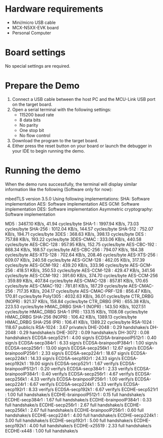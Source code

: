 Hardware requirements
=====================
- Mini/micro USB cable
- MCX-N5XX-EVK board
- Personal Computer

Board settings
==============
No special settings are required.

Prepare the Demo
================
1.  Connect a USB cable between the host PC and the MCU-Link USB port on the target board. 
2.  Open a serial terminal with the following settings:
    - 115200 baud rate
    - 8 data bits
    - No parity
    - One stop bit
    - No flow control
3.  Download the program to the target board.
4.  Either press the reset button on your board or launch the debugger in your IDE to begin running the demo.

Running the demo
================
When the demo runs successfully, the terminal will display similar information like the following (Software only for now):

mbedTLS version 3.5.0
Using following implementations:
  SHA: Software implementation
  AES: Software implementation
  AES GCM: Software implementation
  DES: Software implementation
  Asymmetric cryptography: Software implementation

  MD5                      :  3467.10 KB/s,   41.94 cycles/byte
  SHA-1                    :  1997.94 KB/s,   73.03 cycles/byte
  SHA-256                  :  1012.04 KB/s,  144.57 cycles/byte
  SHA-512                  :  752.07 KB/s,  194.71 cycles/byte
  3DES                     :  368.63 KB/s,  398.13 cycles/byte
  DES                      :  757.88 KB/s,  193.22 cycles/byte
  3DES-CMAC                :  333.06 KB/s,  440.58 cycles/byte
  AES-CBC-128              :  957.95 KB/s,  152.75 cycles/byte
  AES-CBC-192              :  868.34 KB/s,  168.57 cycles/byte
  AES-CBC-256              :  794.07 KB/s,  184.38 cycles/byte
  AES-XTS-128              :  702.64 KB/s,  208.46 cycles/byte
  AES-XTS-256              :  609.07 KB/s,  240.58 cycles/byte
  AES-GCM-128              :  462.05 KB/s,  317.39 cycles/byte
  AES-GCM-192              :  439.20 KB/s,  333.96 cycles/byte
  AES-GCM-256              :  418.51 KB/s,  350.53 cycles/byte
  AES-CCM-128              :  429.47 KB/s,  341.56 cycles/byte
  AES-CCM-192              :  391.60 KB/s,  374.70 cycles/byte
  AES-CCM-256              :  359.89 KB/s,  407.84 cycles/byte
  AES-CMAC-128             :  857.81 KB/s,  170.65 cycles/byte
  AES-CMAC-192             :  781.81 KB/s,  187.29 cycles/byte
  AES-CMAC-256             :  717.35 KB/s,  204.17 cycles/byte
  AES-CMAC-PRF-128         :  856.47 KB/s,  170.81 cycles/byte
  Poly1305                 :  4032.63 KB/s,   36.01 cycles/byte
  CTR_DRBG (NOPR)          :  921.37 KB/s,  158.84 cycles/byte
  CTR_DRBG (PR)            :  655.38 KB/s,  223.53 cycles/byte
  HMAC_DRBG SHA-1 (NOPR)   :  143.50 KB/s,  1027.51 cycles/byte
  HMAC_DRBG SHA-1 (PR)     :  133.15 KB/s,  1108.08 cycles/byte
  HMAC_DRBG SHA-256 (NOPR) :  106.42 KB/s,  1389.13 cycles/byte
  HMAC_DRBG SHA-256 (PR)   :  106.41 KB/s,  1389.22 cycles/byte
  RSA-1024                 :  118.67  public/s
  RSA-1024                 :    3.67 private/s
  DHE-2048                 :    0.29 handshake/s
  DH-2048                  :    0.29 handshake/s
  DHE-3072                 :    0.09 handshake/s
  DH-3072                  :    0.08 handshake/s
  ECDSA-secp521r1          :    4.00 sign/s
  ECDSA-brainpoolP512r1    :    0.40 sign/s
  ECDSA-secp384r1          :    6.33 sign/s
  ECDSA-brainpoolP384r1    :    1.00 sign/s
  ECDSA-secp256r1          :   13.00 sign/s
  ECDSA-secp256k1          :   12.67 sign/s
  ECDSA-brainpoolP256r1    :    2.33 sign/s
  ECDSA-secp224r1          :   18.67 sign/s
  ECDSA-secp224k1          :   14.33 sign/s
  ECDSA-secp192r1          :   24.33 sign/s
  ECDSA-secp192k1          :   19.00 sign/s
  ECDSA-secp521r1          :    1.67 verify/s
  ECDSA-brainpoolP512r1    :    0.20 verify/s
  ECDSA-secp384r1          :    2.33 verify/s
  ECDSA-brainpoolP384r1    :    0.40 verify/s
  ECDSA-secp256r1          :    4.67 verify/s
  ECDSA-secp256k1          :    4.33 verify/s
  ECDSA-brainpoolP256r1    :    1.00 verify/s
  ECDSA-secp224r1          :    6.67 verify/s
  ECDSA-secp224k1          :    5.33 verify/s
  ECDSA-secp192r1          :    8.33 verify/s
  ECDSA-secp192k1          :    6.67 verify/s
  ECDHE-secp521r1          :    1.00 full handshake/s
  ECDHE-brainpoolP512r1    :    0.15 full handshake/s
  ECDHE-secp384r1          :    1.67 full handshake/s
  ECDHE-brainpoolP384r1    :    0.33 full handshake/s
  ECDHE-secp256r1          :    2.67 full handshake/s
  ECDHE-secp256k1          :    2.67 full handshake/s
  ECDHE-brainpoolP256r1    :    0.60 full handshake/s
  ECDHE-secp224r1          :    4.00 full handshake/s
  ECDHE-secp224k1          :    3.00 full handshake/s
  ECDHE-secp192r1          :    5.00 full handshake/s
  ECDHE-secp192k1          :    4.00 full handshake/s
  ECDHE-x25519             :    2.33 full handshake/s
  ECDHE-x448               :    1.00 full handshake/s

